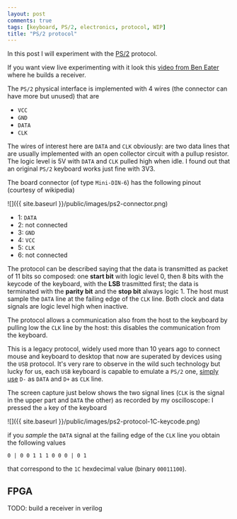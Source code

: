 ```yaml
---
layout: post
comments: true
tags: [keyboard, PS/2, electronics, protocol, WIP]
title: "PS/2 protocol"
---
```


In this post I will experiment with the [PS/2](https://en.wikipedia.org/wiki/PS/2_port) protocol.

If you want view live experimenting with it look this [video from Ben Eater](https://www.youtube.com/watch?v=7aXbh9VUB3U)
where he builds a receiver.

The ``PS/2`` physical interface is implemented with 4 wires (the connector can have more but unused)
that are

 - ``VCC``
 - ``GND``
 - ``DATA``
 - ``CLK``

The wires of interest here are ``DATA`` and ``CLK`` obviously: are two data lines that
are usually implemented with an open collector circuit with a pullup resistor. The
logic level is 5V with ``DATA`` and ``CLK`` pulled high when idle. I found out that
an original ``PS/2`` keyboard works just fine with 3V3.

The board connector (of type ``Mini-DIN-6``) has the following pinout (courtesy of wikipedia)

![]({{ site.baseurl }}/public/images/ps2-connector.png)

 - 1: ``DATA``
 - 2: not connected
 - 3: ``GND``
 - 4: ``VCC``
 - 5: ``CLK``
 - 6: not connected

The protocol can be described saying that the data is transmitted as packet of 11 bits
so composed: one **start bit** with logic level 0, then 8 bits with the keycode of the
keyboard, with the **LSB** trasmitted first; the data is terminated with the **parity bit**
and the **stop bit** always logic 1. The host must sample the ``DATA`` line at the
failing edge of the ``CLK`` line. Both clock and data signals are logic level high when inactive.

The protocol allows a communication also from the host to the keyboard by pulling low the ``CLK``
line by the host: this disables the communication from the keyboard.

This is a legacy protocol, widely used more than 10 years ago to connect
mouse and keyboard to desktop that now are superated by devices using the ``USB`` protocol.
It's very rare to observe in the wild such technology but lucky for us, each ``USB`` keyboard
is capable to emulate a ``PS/2`` one, [simply use](http://www.instructables.com/id/USB-to-PS2-convertor/?ALLSTEPS)
``D-`` as ``DATA`` and ``D+`` as ``CLK`` line.

The screen capture just below shows the two signal lines (``CLK`` is the signal in the upper part and ``DATA``
the other) as recorded by my oscilloscope: I pressed the ``a`` key of the keyboard

![]({{ site.baseurl }}/public/images/ps2-protocol-1C-keycode.png)

if you *sample* the ``DATA`` signal at the failing edge of the ``CLK`` line you obtain the following values

    0 | 0 0 1 1 1 0 0 0 | 0 1

that correspond to the ``1C`` hexdecimal value (binary ``00011100``).

## FPGA

TODO: build a receiver in verilog

